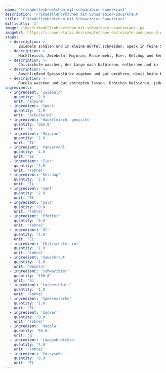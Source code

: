 ```yaml
---
name: 'frikadellenbroetchen-mit-schwarzbier-sauerkraut'
description: 'Frikadellenbrötchen mit Schwarzbier-Sauerkraut'
title: 'Frikadellenbrötchen mit Schwarzbier-Sauerkraut'
difficulty: '1'
image: /img/frikadellenbroetchen-mit-schwarzbier-sauerkraut.jpg
imageUrl: https://i.rewe-static.de/rezepte/rewe-de/rezepte-und-gesund-geniessen/rezepte/food-boom-how2-rezepte/frikadellenbroetchen-mit-schwarzbiersauerkraut/frikadellenbroetchen_mit_schwarzbiersauerkraut_rdk-rds_rv_hd.jpg?resize=1480:589&crop=1280:460;center,center
steps:
  - description: >-
      Zwiebeln schälen und in kleine Würfel schneiden. Speck in feine Streifen schneiden.
  - description: >-
      Hackfleisch, Zwiebeln, Majoran, Paniermehl, Eier, Ketchup und Senf in eine Schüssel geben. Mit Salz, Pfeffer würzen und gut verkneten. Masse zu 4 gleichgroßen Frikadellen formen. 2 EL Öl in einer Pfanne erhitzen und die Frikadellen von jeder Seite 4 Minuten braten.
  - description: >-
      Chilischote waschen, der Länge nach halbieren, entkernen und in feine Streifen schneiden. 2 EL Öl in einem Topf erhitzen. Speck zugeben und kross anbraten. Anschließend Chilischote zugeben und kurz mitbraten. Sauerkraut, Schwarzbier und Lorbeer zugeben und ca. 10 Minuten auf niedriger Stufe köcheln lassen.
  - description: >-
      Anschließend Speisestärke zugeben und gut umrühren, damit keine Klümpchen entstehen. Sauerkraut aufkochen, mit Salz, Pfeffer und Zucker abschmecken. Vor dem Servieren das Lorbeerblatt aus dem Sauerkraut entfernen.
  - description: >-
      Rucola waschen und gut abtropfen lassen. Brötchen halbieren, jede Seite mit einem Löffel Currysauce bestreichen. Die Brötchenhälften mit Rucola, Sauerkraut und Frikadelle belegen und zusammenklappen.
ingredients:
  - ingredient: 'Zwiebeln'
    quantity: '2.0'
    unit: 'kleine'
  - ingredient: 'Speck'
    quantity: '2.0'
    unit: 'Scheibe(n)'
  - ingredient: 'Hackfleisch, gemischt'
    quantity: '600.0'
    unit: 'g'
  - ingredient: 'Majoran'
    quantity: '2.0'
    unit: 'TL'
  - ingredient: 'Paniermehl'
    quantity: '4.0'
    unit: 'EL'
  - ingredient: 'Eier'
    quantity: '2.0'
    unit: '(ohne)'
  - ingredient: 'Ketchup'
    quantity: '2.0'
    unit: 'EL'
  - ingredient: 'Senf'
    quantity: '2.0'
    unit: 'EL'
  - ingredient: 'Salz'
    quantity: '0.0'
    unit: '(ohne)'
  - ingredient: 'Pfeffer'
    quantity: '0.0'
    unit: '(ohne)'
  - ingredient: 'Öl'
    quantity: '4.0'
    unit: 'EL'
  - ingredient: 'Chilischote, rot'
    quantity: '1.0'
    unit: '(ohne)'
  - ingredient: 'Sauerkraut'
    quantity: '1.0'
    unit: 'Dose(n)'
  - ingredient: 'Schwarzbier'
    quantity: '150.0'
    unit: 'ml'
  - ingredient: 'Lorbeerblatt'
    quantity: '1.0'
    unit: '(ohne)'
  - ingredient: 'Speisestärke'
    quantity: '1.0'
    unit: 'EL'
  - ingredient: 'Zucker'
    quantity: '0.0'
    unit: '(ohne)'
  - ingredient: 'Rucola'
    quantity: '50.0'
    unit: 'g'
  - ingredient: 'Laugenbrötchen'
    quantity: '4.0'
    unit: '(ohne)'
  - ingredient: 'Currysoße '
    quantity: '8.0'
    unit: 'EL'
---
```

